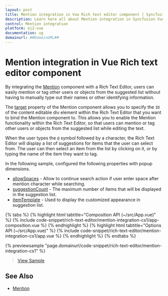 ```yaml
---
layout: post
title: Mention integration in Vue Rich text editor component | Syncfusion
description: Learn here all about Mention integration in Syncfusion Vue Rich text editor component of Syncfusion Essential JS 2 and more.
control: Mention integration 
platform: ej2-vue
documentation: ug
domainurl: ##DomainURL##
---
```


# Mention integration in Vue Rich text editor component

By integrating the [Mention](https://ej2.syncfusion.com/vue/documentation/mention/getting-started/) component with a Rich Text Editor, users can easily mention or tag other users or objects from the suggested list without having to manually type out their names or other identifying information.

The [target](https://ej2.syncfusion.com/vue/documentation/api/mention/#target) property of the Mention component allows you to specify the `ID` of the content editable div element within the Rich Text Editor that you want to bind the Mention component to. This allows you to enable the Mention functionality within the Rich Text Editor, so that users can mention or tag other users or objects from the suggested list while editing the text.

When the user types the `@` symbol followed by a character, the Rich Text Editor will display a list of suggestions for items that the user can select from. The user can then select an item from the list by clicking on it, or by typing the name of the item they want to tag.

In the following sample, configured the following properties with popup dimensions.

* [allowSpaces](https://ej2.syncfusion.com/vue/documentation/api/mention/#allowspaces) - Allow to continue search action if user enter space after mention character while searching.
* [suggestionCount](https://ej2.syncfusion.com/vue/documentation/api/mention/#suggestioncount) - The maximum number of items that will be displayed in the suggestion list.
* [itemTemplate](https://ej2.syncfusion.com/vue/documentation/api/mention/#itemtemplate) - Used to display the customized appearance in suggestion list.

{% tabs %}
{% highlight html tabtitle="Composition API (~/src/App.vue)" %}
{% include code-snippet/rich-text-editor/mention-integration-cs1/app-composition.vue %}
{% endhighlight %}
{% highlight html tabtitle="Options API (~/src/App.vue)" %}
{% include code-snippet/rich-text-editor/mention-integration-cs1/app.vue %}
{% endhighlight %}
{% endtabs %}
        
{% previewsample "page.domainurl/code-snippet/rich-text-editor/mention-integration-cs1" %}

> [View Sample](https://ej2.syncfusion.com/vue/demos/#/bootstrap5/rich-text-editor/mention-integration.html)

## See Also

* [Mention](https://ej2.syncfusion.com/vue/documentation/mention/getting-started/)